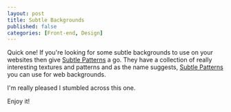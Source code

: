 ```yaml
---
layout: post
title: Subtle Backgrounds
published: false
categories: [Front-end, Design]
---
```


Quick one! If you're looking for some subtle backgrounds to use on your websites then give [Subtle Patterns](https://www.toptal.com/designers/subtlepatterns/) a go. They have a collection of really interesting textures and patterns and as the name suggests, [Subtle Patterns](https://www.toptal.com/designers/subtlepatterns/) you can use for web backgrounds.

I'm really pleased I stumbled across this one.

Enjoy it!
